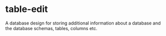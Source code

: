 # table-edit
A database design for storing additional information about a database and the database schemas, tables, columns etc.
